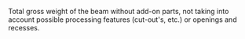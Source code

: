Total gross weight of the beam without add-on parts, not taking into account possible processing features (cut-out's, etc.) or openings and recesses.